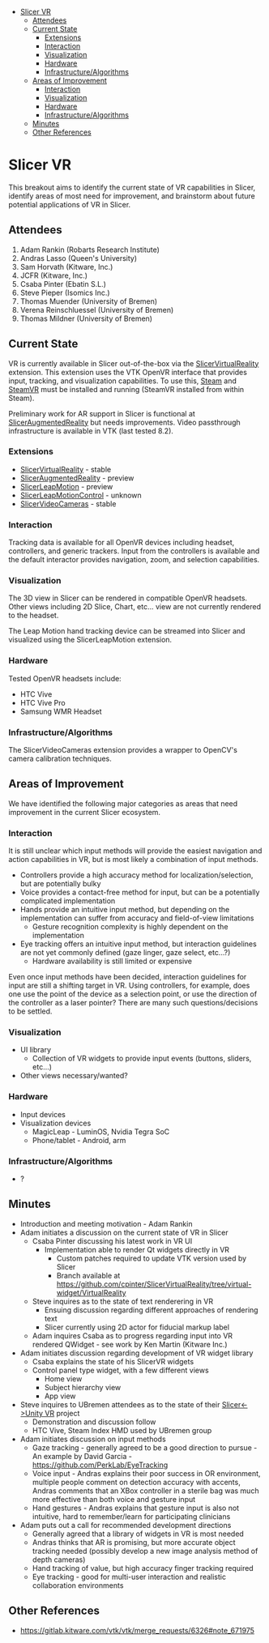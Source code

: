 - [Slicer VR](#slicer-vr)
  * [Attendees](#attendees)
  * [Current State](#current-state)
    + [Extensions](#extensions)
    + [Interaction](#interaction)
    + [Visualization](#visualization)
    + [Hardware](#hardware)
    + [Infrastructure/Algorithms](#infrastructure-algorithms)
  * [Areas of Improvement](#areas-of-improvement)
    + [Interaction](#interaction-1)
    + [Visualization](#visualization-1)
    + [Hardware](#hardware-1)
    + [Infrastructure/Algorithms](#infrastructure-algorithms-1)
  * [Minutes](#minutes)
  * [Other References](#other-references)

# Slicer VR

This breakout aims to identify the current state of VR capabilities in Slicer, identify areas of most need for improvement, and brainstorm about future potential applications of VR in Slicer.

## Attendees
1. Adam Rankin (Robarts Research Institute)
1. Andras Lasso (Queen's University)
1. Sam Horvath (Kitware, Inc.)
1. JCFR (Kitware, Inc.)
1. Csaba Pinter (Ebatin S.L.)
1. Steve Pieper (Isomics Inc.)
1. Thomas Muender (University of Bremen)
1. Verena Reinschluessel (University of Bremen)
1. Thomas Mildner (University of Bremen)

## Current State
VR is currently available in Slicer out-of-the-box via the [SlicerVirtualReality](https://github.com/KitwareMedical/SlicerVirtualReality) extension. This extension uses the VTK OpenVR interface that provides input, tracking, and visualization capabilities. To use this, [Steam](https://store.steampowered.com/) and [SteamVR](https://store.steampowered.com/app/250820/SteamVR/) must be installed and running (SteamVR installed from within Steam).

Preliminary work for AR support in Slicer is functional at [SlicerAugmentedReality](https://github.com/VASST/SlicerAugmentedReality) but needs improvements. Video passthrough infrastructure is available in VTK (last tested 8.2).

### Extensions
* [SlicerVirtualReality](https://github.com/KitwareMedical/SlicerVirtualReality) - stable
* [SlicerAugmentedReality](https://github.com/VASST/SlicerAugmentedReality) - preview
* [SlicerLeapMotion](https://github.com/VASST/SlicerLeapMotion) - preview
* [SlicerLeapMotionControl](https://github.com/lassoan/SlicerLeapMotionControl) - unknown
* [SlicerVideoCameras](https://github.com/VASST/SlicerVideoCameras) - stable

### Interaction
Tracking data is available for all OpenVR devices including headset, controllers, and generic trackers. Input from the controllers is available and the default interactor provides navigation, zoom, and selection capabilities.

### Visualization
The 3D view in Slicer can be rendered in compatible OpenVR headsets. Other views including 2D Slice, Chart, etc... view are not currently rendered to the headset.

The Leap Motion hand tracking device can be streamed into Slicer and visualized using the SlicerLeapMotion extension.

### Hardware

Tested OpenVR headsets include:
* HTC Vive
* HTC Vive Pro
* Samsung WMR Headset

### Infrastructure/Algorithms
The SlicerVideoCameras extension provides a wrapper to OpenCV's camera calibration techniques.

## Areas of Improvement
We have identified the following major categories as areas that need improvement in the current Slicer ecosystem.

### Interaction
It is still unclear which input methods will provide the easiest navigation and action capabilities in VR, but is most likely a combination of input methods.

* Controllers provide a high accuracy method for localization/selection, but are potentially bulky
* Voice provides a contact-free method for input, but can be a potentially complicated implementation
* Hands provide an intuitive input method, but depending on the implementation can suffer from accuracy and field-of-view limitations
  * Gesture recognition complexity is highly dependent on the implementation
* Eye tracking offers an intuitive input method, but interaction guidelines are not yet commonly defined (gaze linger, gaze select, etc...?)
  * Hardware availability is still limited or expensive

Even once input methods have been decided, interaction guidelines for input are still a shifting target in VR. Using controllers, for example, does one use the point of the device as a selection point, or use the direction of the controller as a laser pointer? There are many such questions/decisions to be settled.

### Visualization
* UI library
  * Collection of VR widgets to provide input events (buttons, sliders, etc...)
* Other views necessary/wanted?

### Hardware
* Input devices
* Visualization devices
  * MagicLeap - LuminOS, Nvidia Tegra SoC
  * Phone/tablet - Android, arm

### Infrastructure/Algorithms
* ?

## Minutes
* Introduction and meeting motivation - Adam Rankin
* Adam initiates a discussion on the current state of VR in Slicer
  * Csaba Pinter discussing his latest work in VR UI
    * Implementation able to render Qt widgets directly in VR
      * Custom patches required to update VTK version used by Slicer
      * Branch available at https://github.com/cpinter/SlicerVirtualReality/tree/virtual-widget/VirtualReality
  * Steve inquires as to the state of text renderering in VR
    * Ensuing discussion regarding different approaches of rendering text
    * Slicer currently using 2D actor for fiducial markup label
  * Adam inquires Csaba as to progress regarding input into VR rendered QWidget - see work by Ken Martin (Kitware Inc.)
* Adam initiates discussion regarding development of VR widget library
  * Csaba explains the state of his SlicerVR widgets
  * Control panel type widget, with a few different views
    * Home view
    * Subject hierarchy view
    * App view
* Steve inquires to UBremen attendees as to the state of their [Slicer<->Unity VR](https://github.com/NA-MIC/ProjectWeek/blob/master/PW33_2020_GranCanaria/Projects/SlicerToUnity/README.md) project
  * Demonstration and discussion follow
  * HTC Vive, Steam Index HMD used by UBremen group
* Adam initiates discussion on input methods
  * Gaze tracking - generally agreed to be a good direction to pursue - An example by David Garcia - https://github.com/PerkLab/EyeTracking
  * Voice input - Andras explains their poor success in OR environment, multiple people comment on detection accuracy with accents, Andras comments that an XBox controller in a sterile bag was much more effective than both voice and gesture input
  * Hand gestures - Andras explains that gesture input is also not intuitive, hard to remember/learn for participating clinicians
* Adam puts out a call for recommended development directions
  * Generally agreed that a library of widgets in VR is most needed
  * Andras thinks that AR is promising, but more accurate object tracking needed (possibly develop a new image analysis method of depth cameras)
  * Hand tracking of value, but high accuracy finger tracking required
  * Eye tracking - good for multi-user interaction and realistic collaboration environments

## Other References
  * https://gitlab.kitware.com/vtk/vtk/merge_requests/6326#note_671975
